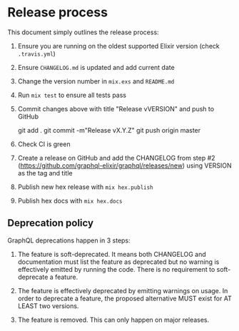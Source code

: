 # Release process

This document simply outlines the release process:

1. Ensure you are running on the oldest supported Elixir version (check `.travis.yml`)

2. Ensure `CHANGELOG.md` is updated and add current date

3. Change the version number in `mix.exs` and `README.md`

4. Run `mix test` to ensure all tests pass

5. Commit changes above with title "Release vVERSION" and push to GitHub

    git add .
    git commit -m"Release vX.Y.Z"
    git push origin master

6. Check CI is green

7. Create a release on GitHub and add the CHANGELOG from step #2 (https://github.com/graphql-elixir/graphql/releases/new) using VERSION as the tag and title

8. Publish new hex release with `mix hex.publish`

9. Publish hex docs with `mix hex.docs`

## Deprecation policy

GraphQL deprecations happen in 3 steps:

  1. The feature is soft-deprecated. It means both CHANGELOG and documentation must list the feature as deprecated but no warning is effectively emitted by running the code. There is no requirement to soft-deprecate a feature.

  2. The feature is effectively deprecated by emitting warnings on usage. In order to deprecate a feature, the proposed alternative MUST exist for AT LEAST two versions.

  3. The feature is removed. This can only happen on major releases.
